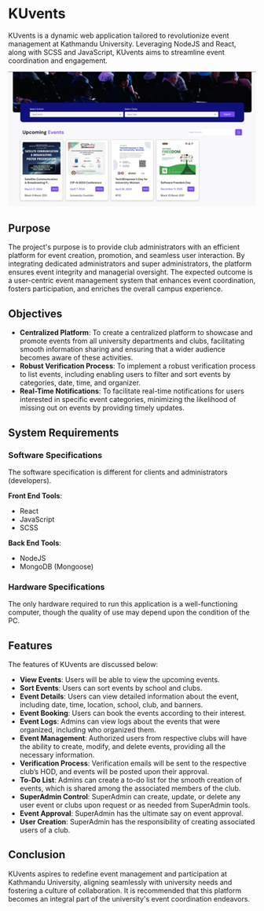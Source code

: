 # KUvents

KUvents is a dynamic web application tailored to revolutionize event management at Kathmandu University. Leveraging NodeJS and React, along with SCSS and JavaScript, KUvents aims to streamline event coordination and engagement.

![Picture](./public/picture4.png)

## Purpose
The project's purpose is to provide club administrators with an efficient platform for event creation, promotion, and seamless user interaction. By integrating dedicated administrators and super administrators, the platform ensures event integrity and managerial oversight. The expected outcome is a user-centric event management system that enhances event coordination, fosters participation, and enriches the overall campus experience.

## Objectives
- **Centralized Platform**: To create a centralized platform to showcase and promote events from all university departments and clubs, facilitating smooth information sharing and ensuring that a wider audience becomes aware of these activities.
- **Robust Verification Process**: To implement a robust verification process to list events, including enabling users to filter and sort events by categories, date, time, and organizer.
- **Real-Time Notifications**: To facilitate real-time notifications for users interested in specific event categories, minimizing the likelihood of missing out on events by providing timely updates.

## System Requirements
### Software Specifications
The software specification is different for clients and administrators (developers).

**Front End Tools**:
- React
- JavaScript
- SCSS

**Back End Tools**:
- NodeJS
- MongoDB (Mongoose)

### Hardware Specifications
The only hardware required to run this application is a well-functioning computer, though the quality of use may depend upon the condition of the PC.

## Features
The features of KUvents are discussed below:
- **View Events**: Users will be able to view the upcoming events.
- **Sort Events**: Users can sort events by school and clubs.
- **Event Details**: Users can view detailed information about the event, including date, time, location, school, club, and banners.
- **Event Booking**: Users can book the events according to their interest.
- **Event Logs**: Admins can view logs about the events that were organized, including who organized them.
- **Event Management**: Authorized users from respective clubs will have the ability to create, modify, and delete events, providing all the necessary information.
- **Verification Process**: Verification emails will be sent to the respective club’s HOD, and events will be posted upon their approval.
- **To-Do List**: Admins can create a to-do list for the smooth creation of events, which is shared among the associated members of the club.
- **SuperAdmin Control**: SuperAdmin can create, update, or delete any user event or clubs upon request or as needed from SuperAdmin tools.
- **Event Approval**: SuperAdmin has the ultimate say on event approval.
- **User Creation**: SuperAdmin has the responsibility of creating associated users of a club.

## Conclusion
KUvents aspires to redefine event management and participation at Kathmandu University, aligning seamlessly with university needs and fostering a culture of collaboration. It is recommended that this platform becomes an integral part of the university's event coordination endeavors.


